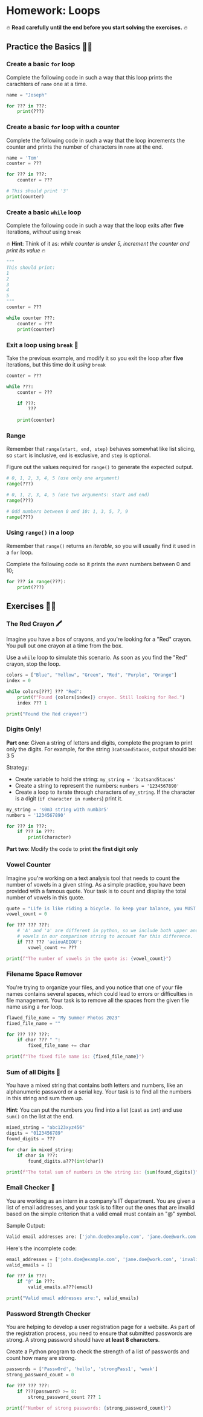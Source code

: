 # Homework: Loops

🔥 **Read carefully until the end before you start solving the exercises.** 🔥

## Practice the Basics 💪🏻

### Create a basic `for` loop

Complete the following code in such a way that this loop prints the carachters 
of `name` one at a time.

```python
name = "Joseph"

for ??? in ???:
    print(???)
```

### Create a basic `for` loop with a counter

Complete the following code in such a way that the loop increments the
counter and prints the number of characters in `name` at the end.

```python
name = 'Tom'
counter = ???

for ??? in ???:
    counter = ???

# This should print '3'
print(counter)
```

### Create a basic `while` loop

Complete the following code in such a way that the loop exits after **five**
iterations, _without_ using `break`

🔥 **Hint**: Think of it as: _while counter is under 5, increment the counter and print its value_ 🔥

```python
"""
This should print:
1
2
3
4
5
"""
counter = ???

while counter ???:
    counter = ???
    print(counter)
```

### Exit a loop using `break` 🛑

Take the previous example, and modify it so you exit the loop after **five** iterations, 
but this time do it _using_ `break`

```python
counter = ???

while ???:
    counter = ???

    if ???:
        ???
        
    print(counter)
```

### Range

Remember that `range(start, end, step)` behaves somewhat like list slicing, so `start` is inclusive,
`end` is exclusive, and `step` is optional.

Figure out the values required for `range()` to generate the expected output.

```python
# 0, 1, 2, 3, 4, 5 (use only one argument)
range(???)

# 0, 1, 2, 3, 4, 5 (use two arguments: start and end)
range(???)

# Odd numbers between 0 and 10: 1, 3, 5, 7, 9
range(???)
```

### Using `range()` in a loop

Remember that `range()` returns an _iterable_, so you will usually find it used in a `for` loop.

Complete the following code so it prints the _even_ numbers between 0 and 10;

```python
for ??? in range(???):
    print(???)
```

## Exercises 🏋🏻

###  The Red Crayon 🖍️

Imagine you have a box of crayons, and you're looking for a "Red" crayon. 
You pull out one crayon at a time from the box. 

Use a `while` loop to simulate this scenario.  As soon as you find the "Red" crayon, stop the loop.

```python
colors = ["Blue", "Yellow", "Green", "Red", "Purple", "Orange"]
index = 0

while colors[???] ??? "Red":
    print(f"Found {colors[index]} crayon. Still looking for Red.")
    index ??? 1

print("Found the Red crayon!")
```

### Digits Only!

**Part one**: Given a string of letters and digits, complete the program to print only the digits. 
For example, for the string `3catsand5tacos`, output should be: 3 5

Strategy:
- Create variable to hold the string: `my_string = '3catsand5tacos'`
- Create a string to represent the numbers: `numbers = '1234567890'`
- Create a loop to iterate through characters of `my_string`. 
If the character is a digit (`if character in numbers`) print it.

```python
my_string = 's0m3 str1ng w1th numb3r5'
numbers = '1234567890'

for ??? in ???:
    if ??? in ???:
        print(character)
```

**Part two**: Modify the code to print **the first digit only**

### Vowel Counter

Imagine you're working on a text analysis tool that needs to count the number of vowels in a given string. 
As a simple practice, you have been provided with a famous quote. Your task is to count and display the total 
number of vowels in this quote.

```python
quote = "Life is like riding a bicycle. To keep your balance, you MUST keep moving."
vowel_count = 0

for ??? ??? ???:
    # 'A' and 'a' are different in python, so we include both upper and lowercase
    # vowels in our comparison string to account for this difference.
    if ??? ??? 'aeiouAEIOU':
        vowel_count += ???

print(f"The number of vowels in the quote is: {vowel_count}")
```

### Filename Space Remover

You're trying to organize your files, and you notice that one of your file names contains several spaces, 
which could lead to errors or difficulties in file management. Your task is to remove all the spaces from 
the given file name using a `for` loop.

```python
flawed_file_name = "My Summer Photos 2023"
fixed_file_name = ""

for ??? ??? ???:
    if char ??? " ":
        fixed_file_name += char

print(f"The fixed file name is: {fixed_file_name}")

```

### Sum of all Digits 🔢

You have a mixed string that contains both letters and numbers, like an alphanumeric password or 
a serial key. Your task is to find all the numbers in this string and sum them up.

**Hint**: You can put the numbers you find into a list (cast as `int`) and use `sum()` on the list at the end.

```python
mixed_string = "abc123xyz456"
digits = "0123456789"
found_digits = ???

for char in mixed_string:
    if char in ???:
        found_digits.a???(int(char))

print(f"The total sum of numbers in the string is: {sum(found_digits)}")
```

### Email Checker 📧

You are working as an intern in a company's IT department. You are given a list of email 
addresses, and your task is to filter out the ones that are invalid based on the simple 
criterion that a valid email must contain an "@" symbol.

Sample Output:

```python
Valid email addresses are: ['john.doe@example.com', 'jane.doe@work.com']
```
Here's the incomplete code:

```python
email_addresses = ['john.doe@example.com', 'jane.doe@work.com', 'invalid.email', 'missing+symbol.com']
valid_emails = []

for ??? in ???:
    if "@" in ???:
        valid_emails.a???(email)

print("Valid email addresses are:", valid_emails)
```

### Password Strength Checker

You are helping to develop a user registration page for a website. As part of the registration process, 
you need to ensure that submitted passwords are strong. A strong password should have **at least 8 characters**.

Create a Python program to check the strength of a list of passwords and count how many are strong.

```python
passwords = ['Passw0rd', 'hello', 'strongPass1', 'weak']
strong_password_count = 0

for ??? ??? ???:
    if ???(password) >= 8:
        strong_password_count ??? 1

print(f"Number of strong passwords: {strong_password_count}")

```





